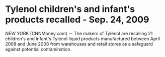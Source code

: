 # Tylenol children's and infant's products recalled - Sep. 24, 2009

NEW YORK (CNNMoney.com) -- The makers of Tylenol are recalling 21 children's and infant's Tylenol liquid products manufactured between April 2008 and June 2008 from warehouses and retail stores as a safeguard against potential contamination.
